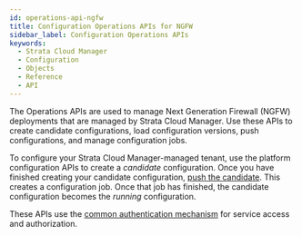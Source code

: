 ```yaml
---
id: operations-api-ngfw
title: Configuration Operations APIs for NGFW
sidebar_label: Configuration Operations APIs
keywords:
  - Strata Cloud Manager
  - Configuration
  - Objects
  - Reference
  - API
---
```


The Operations APIs are used to manage Next Generation Firewall (NGFW) deployments that are managed
by Strata Cloud Manager. Use these APIs to create candidate configurations, load configuration
versions, push configurations, and manage configuration jobs.

To configure your Strata Cloud Manager-managed tenant, use the platform configuration APIs to
create a _candidate_ configuration. Once you have finished creating your candidate configuration,
[push the candidate](/scm/api/config/operations/push-candidate-config-versions/).
This creates a configuration job. Once that job has finished, the candidate configuration becomes
the _running_ configuration.

These APIs use the [common authentication mechanism](/scm/docs/getstarted) for service access and authorization.
